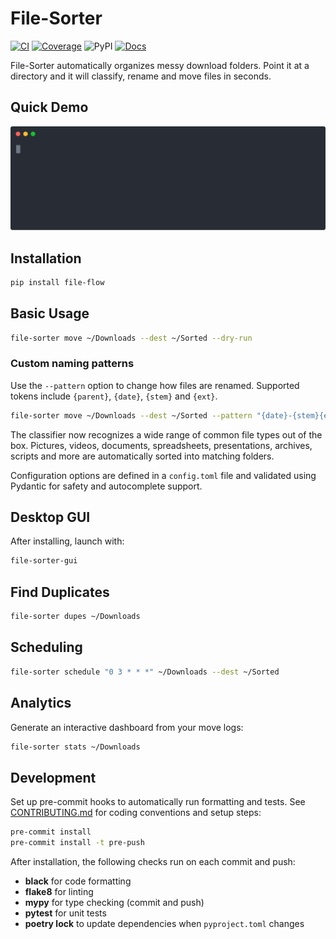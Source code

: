 # File-Sorter

[![CI](https://github.com/AshKuhlmann/file-sorter/actions/workflows/ci.yml/badge.svg)](https://github.com/AshKuhlmann/file-sorter/actions/workflows/ci.yml) [![Coverage](https://codecov.io/gh/AshKuhlmann/file-sorter/branch/main/graph/badge.svg)](https://codecov.io/gh/AshKuhlmann/file-sorter/branch/main) ![PyPI](https://img.shields.io/pypi/v/file-sorter) [![Docs](https://img.shields.io/badge/docs-online-blue)](https://ashkuhlmann.github.io/file-sorter/)

File-Sorter automatically organizes messy download folders. Point it at a directory and it will classify, rename and move files in seconds.

## Quick Demo

![Demo](media/demo.svg)

## Installation
```bash
pip install file-flow
```

## Basic Usage
```bash
file-sorter move ~/Downloads --dest ~/Sorted --dry-run
```

### Custom naming patterns
Use the ``--pattern`` option to change how files are renamed. Supported tokens
include ``{parent}``, ``{date}``, ``{stem}`` and ``{ext}``.
```bash
file-sorter move ~/Downloads --dest ~/Sorted --pattern "{date}-{stem}{ext}"
```

The classifier now recognizes a wide range of common file types out of the box.
Pictures, videos, documents, spreadsheets, presentations, archives, scripts and
more are automatically sorted into matching folders.

Configuration options are defined in a `config.toml` file and validated using
Pydantic for safety and autocomplete support.


## Desktop GUI
After installing, launch with:
```bash
file-sorter-gui
```

## Find Duplicates
```bash
file-sorter dupes ~/Downloads
```

## Scheduling
```bash
file-sorter schedule "0 3 * * *" ~/Downloads --dest ~/Sorted
```

## Analytics
Generate an interactive dashboard from your move logs:
```bash
file-sorter stats ~/Downloads
```

## Development
Set up pre-commit hooks to automatically run formatting and tests. See [CONTRIBUTING.md](CONTRIBUTING.md) for coding conventions and setup steps:
```bash
pre-commit install
pre-commit install -t pre-push
```
After installation, the following checks run on each commit and push:
- **black** for code formatting
- **flake8** for linting
- **mypy** for type checking (commit and push)
- **pytest** for unit tests
- **poetry lock** to update dependencies when `pyproject.toml` changes
